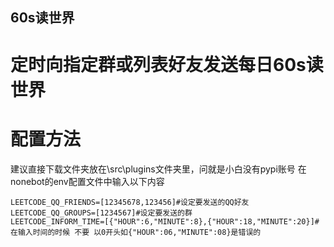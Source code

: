 ## 60s读世界
# 定时向指定群或列表好友发送每日60s读世界
# 配置方法
建议直接下载文件夹放在\\src\plugins文件夹里，问就是小白没有pypi账号
在nonebot的env配置文件中输入以下内容
```
LEETCODE_QQ_FRIENDS=[12345678,123456]#设定要发送的QQ好友
LEETCODE_QQ_GROUPS=[1234567]#设定要发送的群
LEETCODE_INFORM_TIME=[{"HOUR":6,"MINUTE":8},{"HOUR":18,"MINUTE":20}]#在输入时间的时候 不要 以0开头如{"HOUR":06,"MINUTE":08}是错误的
```
